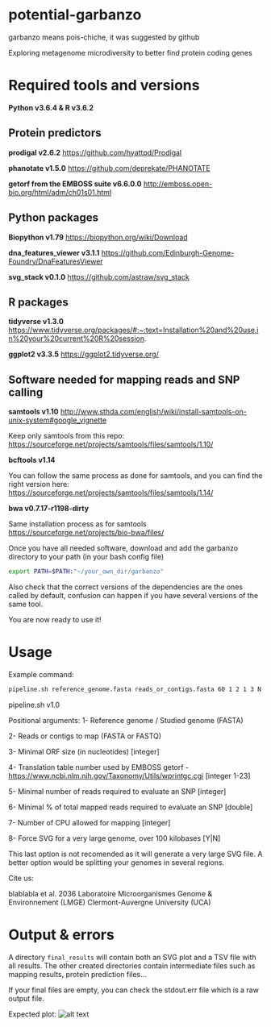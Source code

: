 # potential-garbanzo
garbanzo means pois-chiche, it was suggested by github

Exploring metagenome microdiversity to better find protein coding genes

# Required tools and versions
**Python v3.6.4 & R v3.6.2**

## Protein predictors
**prodigal v2.6.2**
https://github.com/hyattpd/Prodigal

**phanotate v1.5.0**
https://github.com/deprekate/PHANOTATE

**getorf from the EMBOSS suite v6.6.0.0**
http://emboss.open-bio.org/html/adm/ch01s01.html 

## Python packages
**Biopython v1.79**
https://biopython.org/wiki/Download 

**dna_features_viewer v3.1.1**
https://github.com/Edinburgh-Genome-Foundry/DnaFeaturesViewer

**svg_stack v0.1.0**
https://github.com/astraw/svg_stack

## R packages
**tidyverse v1.3.0**
https://www.tidyverse.org/packages/#:~:text=Installation%20and%20use,in%20your%20current%20R%20session.

**ggplot2 v3.3.5**
https://ggplot2.tidyverse.org/

## Software needed for mapping reads and SNP calling
**samtools v1.10**
http://www.sthda.com/english/wiki/install-samtools-on-unix-system#google_vignette

Keep only samtools from this repo:
https://sourceforge.net/projects/samtools/files/samtools/1.10/

**bcftools v1.14**

You can follow the same process as done for samtools, and you can find the right version here:
https://sourceforge.net/projects/samtools/files/samtools/1.14/

**bwa v0.7.17-r1198-dirty**

Same installation process as for samtools
https://sourceforge.net/projects/bio-bwa/files/

Once you have all needed software, download and add the garbanzo directory to your path (in your bash config file) 
```bash
export PATH=$PATH:"~/your_own_dir/garbanzo"
```

Also check that the correct versions of the dependencies are the ones called by default, confusion can happen if you have several versions of the same tool.

You are now ready to use it!

# Usage

Example command: 

```bash
pipeline.sh reference_genome.fasta reads_or_contigs.fasta 60 1 2 1 3 N
```

pipeline.sh v1.0 

Positional arguments: 
1- Reference genome / Studied genome (FASTA)

2- Reads or contigs to map (FASTA or FASTQ)

3- Minimal ORF size (in nucleotides) [integer]

4- Translation table number used by EMBOSS getorf - https://www.ncbi.nlm.nih.gov/Taxonomy/Utils/wprintgc.cgi [integer 1-23]

5- Minimal number of reads required to evaluate an SNP [integer]

6- Minimal % of total mapped reads required to evaluate an SNP [double]

7- Number of CPU allowed for mapping [integer]

8- Force SVG for a very large genome, over 100 kilobases [Y|N]

This last option is not recomended as it will generate a very large SVG file.
A better option would be splitting your genomes in several regions.

Cite us:

blablabla et al. 2036
Laboratoire Microorganismes Genome & Environnement (LMGE)
Clermont-Auvergne University (UCA)

# Output & errors

A directory `final_results` will contain both an SVG plot and a TSV file with all results.
The other created directories contain intermediate files such as mapping results, protein prediction files... 

If your final files are empty, you can check the stdout.err file which is a raw output file.

Expected plot:
![alt text](https://drive.google.com/uc?export=view&id=1HxT3jGDoNe_PI3bIvCVX63pbIFZMwIWz)

